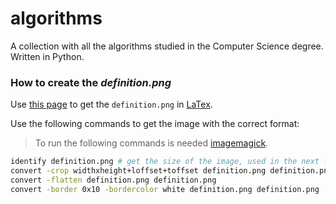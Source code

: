 # algorithms

A collection with all the algorithms studied in the Computer Science degree. Written in Python.

### How to create the *definition.png*

Use [this page](https://www.bruot.org/tex2img/) to get the `definition.png`
in [LaTex](https://www.overleaf.com/learn/latex/Learn_LaTeX_in_30_minutes). 

Use the following commands to get the image with the correct format:

> To run the following commands is needed [imagemagick](https://github.com/ImageMagick/ImageMagick).
```bash
identify definition.png # get the size of the image, used in the next line
convert -crop widthxheight+loffset+toffset definition.png definition.png
convert -flatten definition.png definition.png
convert -border 0x10 -bordercolor white definition.png definition.png
```
